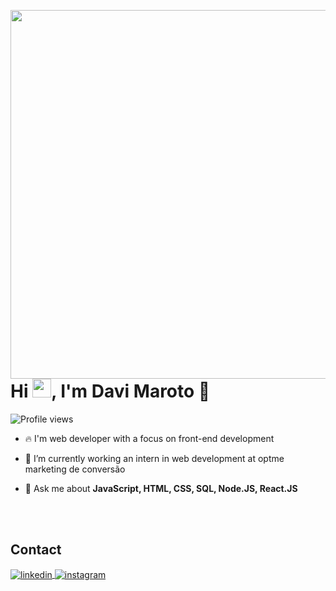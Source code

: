 <img align="right" height="590em"
src="https://raw.githubusercontent.com/gist/DaviMaroto/ccef07ac7c486bb1187f39547e47d33f/raw/e7dacbba5b41d47f9ee8b065bf29e5baa6540a48/githubcard.svg"/>

<h1 align="left">Hi <img src="https://raw.githubusercontent.com/kaueMarques/kaueMarques/master/hi.gif" height="30px">, I'm Davi Maroto 👋</h1>

<p align="left"> <img src="https://komarev.com/ghpvc/?username=DaviMaroto&color=yellow" alt="Profile views" /> </p>

- 🔥 I'm web developer with a focus on front-end development 

- 🔭 I’m currently working an intern in web development at optme marketing de conversão

- 💬 Ask me about **JavaScript, HTML, CSS, SQL, Node.JS, React.JS**

<br><br>

## Contact

<a href="https://www.linkedin.com/in/davimaroto/" target="_blank">
  <img align="center" src="https://img.shields.io/badge/-davimaroto-05122A?style=flat&logo=linkedin" alt="linkedin"/>
</a>
<a href="https://www.instagram.com/davi_maroto15/">
 <img align="center" src="https://img.shields.io/badge/-davimaroto-05122A?style=flat&logo=instagram" alt="instagram"/>
</a>
</p>

